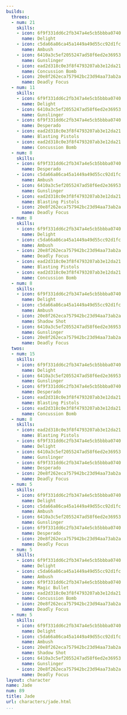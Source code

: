```yaml
---
builds:
  threes:
  - num: 21
    skills:
    - icon: 6f9f331dd6c2fb347a4e5cb5bbba0740
      name: Delight
    - icon: c5da66a86ca45a1449a49d55cc92d1fc
      name: Ambush
    - icon: 6410a3c5ef2055247ad58f6ed2e36953
      name: Gunslinger
    - icon: ead2d318c0e3f8f4793207ab3e12da21
      name: Concussion Bomb
    - icon: 20e8f262eca757942bc23d94aa73ab2a
      name: Deadly Focus
  - num: 11
    skills:
    - icon: 6f9f331dd6c2fb347a4e5cb5bbba0740
      name: Delight
    - icon: 6410a3c5ef2055247ad58f6ed2e36953
      name: Gunslinger
    - icon: 6f9f331dd6c2fb347a4e5cb5bbba0740
      name: Desperado
    - icon: ead2d318c0e3f8f4793207ab3e12da21
      name: Blasting Pistols
    - icon: ead2d318c0e3f8f4793207ab3e12da21
      name: Concussion Bomb
  - num: 8
    skills:
    - icon: 6f9f331dd6c2fb347a4e5cb5bbba0740
      name: Desperado
    - icon: c5da66a86ca45a1449a49d55cc92d1fc
      name: Ambush
    - icon: 6410a3c5ef2055247ad58f6ed2e36953
      name: Gunslinger
    - icon: ead2d318c0e3f8f4793207ab3e12da21
      name: Blasting Pistols
    - icon: 20e8f262eca757942bc23d94aa73ab2a
      name: Deadly Focus
  - num: 8
    skills:
    - icon: 6f9f331dd6c2fb347a4e5cb5bbba0740
      name: Delight
    - icon: c5da66a86ca45a1449a49d55cc92d1fc
      name: Ambush
    - icon: 20e8f262eca757942bc23d94aa73ab2a
      name: Deadly Focus
    - icon: ead2d318c0e3f8f4793207ab3e12da21
      name: Blasting Pistols
    - icon: ead2d318c0e3f8f4793207ab3e12da21
      name: Concussion Bomb
  - num: 8
    skills:
    - icon: 6f9f331dd6c2fb347a4e5cb5bbba0740
      name: Delight
    - icon: c5da66a86ca45a1449a49d55cc92d1fc
      name: Ambush
    - icon: 20e8f262eca757942bc23d94aa73ab2a
      name: Shadow Shot
    - icon: 6410a3c5ef2055247ad58f6ed2e36953
      name: Gunslinger
    - icon: 20e8f262eca757942bc23d94aa73ab2a
      name: Deadly Focus
  twos:
  - num: 15
    skills:
    - icon: 6f9f331dd6c2fb347a4e5cb5bbba0740
      name: Delight
    - icon: 6410a3c5ef2055247ad58f6ed2e36953
      name: Gunslinger
    - icon: 6f9f331dd6c2fb347a4e5cb5bbba0740
      name: Desperado
    - icon: ead2d318c0e3f8f4793207ab3e12da21
      name: Blasting Pistols
    - icon: ead2d318c0e3f8f4793207ab3e12da21
      name: Concussion Bomb
  - num: 8
    skills:
    - icon: ead2d318c0e3f8f4793207ab3e12da21
      name: Blasting Pistols
    - icon: 6f9f331dd6c2fb347a4e5cb5bbba0740
      name: Delight
    - icon: 6410a3c5ef2055247ad58f6ed2e36953
      name: Gunslinger
    - icon: 6f9f331dd6c2fb347a4e5cb5bbba0740
      name: Desperado
    - icon: 20e8f262eca757942bc23d94aa73ab2a
      name: Deadly Focus
  - num: 5
    skills:
    - icon: 6f9f331dd6c2fb347a4e5cb5bbba0740
      name: Delight
    - icon: c5da66a86ca45a1449a49d55cc92d1fc
      name: Ambush
    - icon: 6410a3c5ef2055247ad58f6ed2e36953
      name: Gunslinger
    - icon: 6f9f331dd6c2fb347a4e5cb5bbba0740
      name: Desperado
    - icon: 20e8f262eca757942bc23d94aa73ab2a
      name: Deadly Focus
  - num: 5
    skills:
    - icon: 6f9f331dd6c2fb347a4e5cb5bbba0740
      name: Delight
    - icon: c5da66a86ca45a1449a49d55cc92d1fc
      name: Ambush
    - icon: 6f9f331dd6c2fb347a4e5cb5bbba0740
      name: Magic Bullet
    - icon: ead2d318c0e3f8f4793207ab3e12da21
      name: Concussion Bomb
    - icon: 20e8f262eca757942bc23d94aa73ab2a
      name: Deadly Focus
  - num: 5
    skills:
    - icon: 6f9f331dd6c2fb347a4e5cb5bbba0740
      name: Delight
    - icon: c5da66a86ca45a1449a49d55cc92d1fc
      name: Ambush
    - icon: 20e8f262eca757942bc23d94aa73ab2a
      name: Shadow Shot
    - icon: 6410a3c5ef2055247ad58f6ed2e36953
      name: Gunslinger
    - icon: 20e8f262eca757942bc23d94aa73ab2a
      name: Deadly Focus
layout: character
name: Jade
num: 89
title: Jade
url: characters/jade.html
...
```

